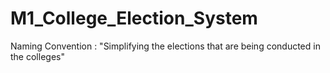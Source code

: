 # M1_College_Election_System
Naming Convention : "Simplifying the elections that are being conducted in the colleges"
